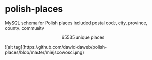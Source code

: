 # polish-places
MySQL schema for Polish places included postal code, city, province, county, community

<p align="center">65535 unique places</p>
![alt tag](https://github.com/dawid-daweb/polish-places/blob/master/miejscowosci.png)
